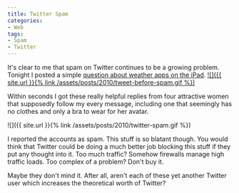 ```yaml
---
title: Twitter Spam
categories:
- Web
tags:
- Spam
- Twitter
---
```


It's clear to me that spam on Twitter continues to be a growing problem. Tonight I posted a simple [question about weather apps on the iPad](http://twitter.com/#!/thingles/status/13423265829617664).
[![]({{ site.url }}{% link /assets/posts/2010/tweet-before-spam.gif %})](http://twitter.com/#!/thingles/status/13423265829617664)

Within seconds I got these really helpful replies from four attractive women that supposedly follow my every message, including one that seemingly has no clothes and only a bra to wear for her avatar.

![]({{ site.url }}{% link /assets/posts/2010/twitter-spam.gif %})

I reported the accounts as spam. This stuff is so blatant though. You would think that Twitter could be doing a much better job blocking this stuff if they put any thought into it. Too much traffic? Somehow firewalls manage high traffic loads. Too complex of a problem? Don't buy it.

Maybe they don't mind it. After all, aren't each of these yet another Twitter user which increases the theoretical worth of Twitter?
